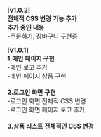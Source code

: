 <strong>[v1.0.2]</strong><br /> 
<strong>전체적 CSS 변경</strong>
<strong>기능 추가</strong><br /> 
<strong>추가 중인 내용</strong><br>
-주문하기, 장바구니 구현중

<strong>[v1.0.1]</strong><br /> 
<strong>1.메인 페이지 구현</strong><br /> 
 -메인 로고 추가<br /> 
 -메인 페이지 상품 구현<br /> 
 <br /> 
<strong>2.로그인 화면 구현</strong><br /> 
 -로그인 화면 전체적 CSS 변경<br /> 
 -로그인 화면 페이지 로고 추가<br /> 
 <br /> 
<strong>3.상품 리스트 전체적인 CSS 변경</strong><br /> 
